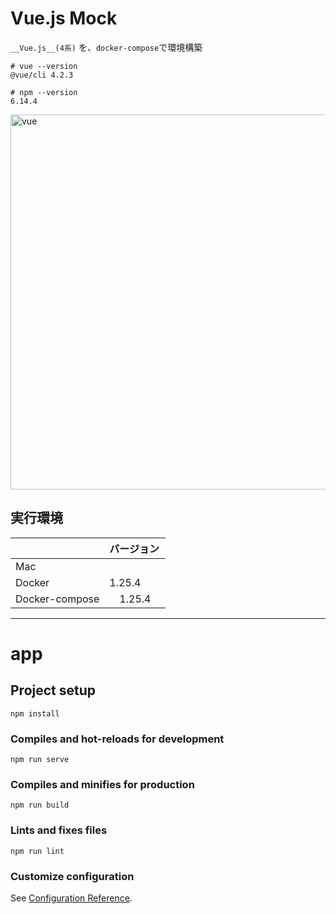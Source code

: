 # Vue.js Mock

`__Vue.js__(4系)` を、`docker-compose`で環境構築

```
# vue --version
@vue/cli 4.2.3

# npm --version
6.14.4
```

<img width="600" alt="vue" src="https://user-images.githubusercontent.com/33124627/77903090-4463d480-72bd-11ea-86c6-c62023bfa3f0.png">


## 実行環境

| | バージョン |
|:--|:--|
| Mac | |
| Docker | 1.25.4 |
| Docker-compose |　1.25.4　|


---

# app

## Project setup
```
npm install
```

### Compiles and hot-reloads for development
```
npm run serve
```

### Compiles and minifies for production
```
npm run build
```

### Lints and fixes files
```
npm run lint
```

### Customize configuration
See [Configuration Reference](https://cli.vuejs.org/config/).
